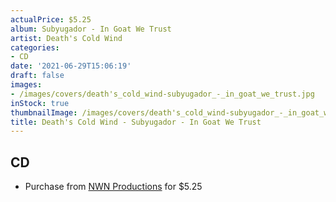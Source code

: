 ```yaml
---
actualPrice: $5.25
album: Subyugador - In Goat We Trust
artist: Death's Cold Wind
categories:
- CD
date: '2021-06-29T15:06:19'
draft: false
images:
- /images/covers/death's_cold_wind-subyugador_-_in_goat_we_trust.jpg
inStock: true
thumbnailImage: /images/covers/death's_cold_wind-subyugador_-_in_goat_we_trust-thumb.jpg
title: Death's Cold Wind - Subyugador - In Goat We Trust
---
```


## CD
* Purchase from [NWN Productions](http://shop.nwnprod.com/index.php?route=product/product&path=93&product_id=1264&sort=pd.name&order=ASC) for $5.25
